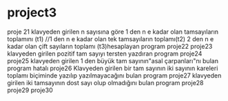 # project3
proje 21 klavyeden girilen n sayısına göre 1 den n e kadar olan tamsayıların toplamını (t1)
//1 den n e kadar olan tek tamsayıların toplamı(t2) 2 den n e kadar olan çift sayıların toplamı (t3)hesaplayan program
proje22
proje23 klavyeden girilen  pozitif tam sayıyı tersten yazdıran program
proje24
proje25 klavyeden girilen 1 den büyük tam sayının"asal çarpanları"nı bulan program                   hatalı
proje26 Klavyeden girilen bir tam sayının iki sayının kareleri toplamı biçiminde yazılıp yazılmayacağını bulan program
proje27 klavyeden girilen iki tamsayının dost sayı olup olmadığını bulan program
proje28
proje29
proje30

 
 
